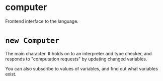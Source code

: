 # computer

Frontend interface to the language.

# `new Computer`

The main character. It holds on to an interpreter and type checker, and responds to "computation requests" by updating changed variables.

You can also subscribe to values of variables, and find out what variables exist.
